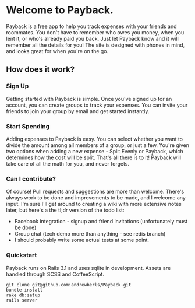 # Welcome to Payback.

Payback is a free app to help you track expenses with your friends and roommates. You don't have to remember who owes you money, when you lent it, or who's already paid you back. Just let Payback know and it will remember all the details for you! The site is designed with phones in mind, and looks great for when you're on the go.

## How does it work?
### Sign Up
Getting started with Payback is simple. Once you've signed up for an account, you can create groups to track your expenses. You can invite your friends to join your group by email and get started instantly.

### Start Spending
Adding expenses to Payback is easy. You can select whether you want to divide the amount among all members of a group, or just a few. You're given two options when adding a new expense - Split Evenly or Payback, which determines how the cost will be split. That's all there is to it! Payback will take care of all the math for you, and never forgets.

### Can I contribute?
Of course! Pull requests and suggestions are more than welcome. There's always work to be done and improvements to be made, and I welcome any input. I'm sure I'll get around to creating a wiki with more extensive notes later, but here's a the tl;dr version of the todo list:

+ Facebook integration - signup and friend invitations (unfortunately must be done)
+ Group chat (tech demo more than anything - see redis branch)
+ I should probably write some actual tests at some point.


### Quickstart
Payback runs on Rails 3.1 and uses sqlite in development. Assets are handled through SCSS and CoffeeScript.

```
git clone git@github.com:andrewberls/Payback.git
bundle install
rake db:setup
rails server
```
